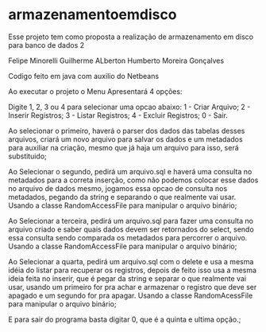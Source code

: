 # armazenamentoemdisco

Esse projeto tem como proposta a realização de armazenamento em disco para banco de dados 2

Felipe Minorelli
Guilherme ALberton
Humberto Moreira Gonçalves 

Codigo feito em java com auxilio do Netbeans

Ao executar o projeto o Menu Apresentará 4 opções:

Digite 1, 2, 3 ou 4 para selecionar uma opcao abaixo: 
1 - Criar Arquivo;
2 - Inserir Registros;
3 - Listar Registros;
4 - Excluir Registros;
0 - Sair.

Ao selecionar o primeiro, haverá o parser dos dados das tabelas desses arquivos,
criará um novo arquivo para salvar os dados e um metadados para auxiliar na criação, 
mesmo que já haja um arquivo para isso, será substituido;

Ao Selecionar o segundo, pedirá um arquivo.sql e haverá uma consulta no metadados para a correta inserção, 
como não podemos colocar esse dados no arquivo de dados mesmo, jogamos essa opcao de consulta
nos metadados, pegando da string e separando o que realmente vai usar. Usando a classe RandomAccessFile
para manipular o arquivo binário;

Ao Selecionar a terceira, pedirá um arquivo.sql para fazer uma consulta no arquivo criado e saber quais 
dados devem ser retornados do select, sendo essa consulta sendo comparada os metadados para percorrer
o arquivo. Usando a classe RandomAccessFile para manipular o arquivo binário;

Ao Selecionar a quarta, pedirá um arquivo.sql com o delete e usa a mesma idéia do listar para
recuperar os registros, depois de feito isso usa a mesma ideia feita no inserir, que é pegar da string
e separar o que realmente vai usar, usando um primeiro for pra achar e armazenar o registro que deve 
ser apagado e um segundo for pra apagar. Usando a classe RandomAcessFile para manipular o arquivo binário;

E para sair do programa basta digitar 0, que é a quinta e ultima opção.;
